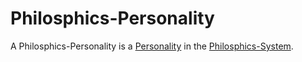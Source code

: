 # Philosphics-Personality

A Philosphics-Personality is a [Personality](70000000.md) in the [Philosphics-System](645001.md).